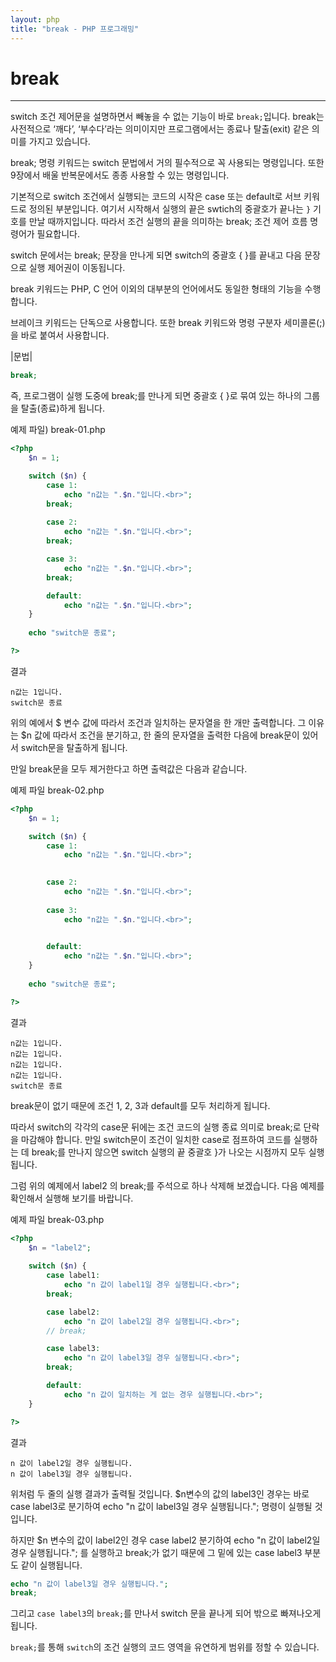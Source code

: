 ```yaml
---
layout: php
title: "break - PHP 프로그래밍"
---
```


# break
---
switch 조건 제어문을 설명하면서 빼놓을 수 없는 기능이 바로 `break;`입니다. 
break는 사전적으로 ‘깨다’, ‘부수다’라는 의미이지만 프로그램에서는 종료나 탈출(exit) 같은 의미를 가지고 있습니다.  

break; 명령 키워드는 switch 문법에서 거의 필수적으로 꼭 사용되는 명령입니다. 또한 9장에서 배울 반복문에서도 종종 사용할 수 있는 명령입니다.  

기본적으로 switch 조건에서 실행되는 코드의 시작은 case 또는 default로 서브 키워드로 정의된 부분입니다. 
여기서 시작해서 실행의 끝은 swtich의 중괄호가 끝나는 `}` 기호를 만날 때까지입니다. 
따라서 조건 실행의 끝을 의미하는 break; 조건 제어 흐름 명령어가 필요합니다.  

switch 문에서는 break; 문장을 만나게 되면 switch의 중괄호 { }를 끝내고 다음 문장으로 실행 제어권이 이동됩니다.  

break 키워드는 PHP, C 언어 이외의 대부분의 언어에서도 동일한 형태의 기능을 수행합니다.  

브레이크 키워드는 단독으로 사용합니다. 또한 break 키워드와 명령 구분자 세미콜론(;)을 바로 붙여서 사용합니다.  

|문법|
```php  
break; 
```

즉, 프로그램이 실행 도중에 break;를 만나게 되면 중괄호 { }로 묶여 있는 하나의 그룹을 탈출(종료)하게 됩니다.  

예제 파일) break-01.php
```php
<?php
	$n = 1; 

	switch ($n) {
		case 1:
			echo "n값는 ".$n."입니다.<br>";
		break;
		
		case 2:
			echo "n값는 ".$n."입니다.<br>";
		break;

		case 3:
			echo "n값는 ".$n."입니다.<br>";
		break;

		default:
			echo "n값는 ".$n."입니다.<br>";
	}
	
	echo "switch문 종료";

?>
```

결과
```
n값는 1입니다.
switch문 종료
```

위의 예에서 $ 변수 값에 따라서 조건과 일치하는 문자열을 한 개만 출력합니다. 그 이유는 $n 값에 따라서 조건을 분기하고, 한 줄의 문자열을 출력한 다음에 break문이 있어서 switch문을 탈출하게 됩니다.  

만일 break문을 모두 제거한다고 하면 출력값은 다음과 같습니다.  

예제 파일 break-02.php
```php
<?php
	$n = 1; 

	switch ($n) {
		case 1:
			echo "n값는 ".$n."입니다.<br>";

		
		case 2:
			echo "n값는 ".$n."입니다.<br>";
	
		case 3:
			echo "n값는 ".$n."입니다.<br>";
	

		default:
			echo "n값는 ".$n."입니다.<br>";
	}
	
	echo "switch문 종료";

?>
```

결과
```
n값는 1입니다.
n값는 1입니다.
n값는 1입니다.
n값는 1입니다.
switch문 종료
```

break문이 없기 때문에 조건 1, 2, 3과 default를 모두 처리하게 됩니다.  

따라서 switch의 각각의 case문 뒤에는 조건 코드의 실행 종료 의미로 break;로 단락을 마감해야 합니다. 만일 switch문이 조건이 일치한 case로 점프하여 코드를 실행하는 데 break;를 만나지 않으면 switch 실행의 끝 중괄호 }가 나오는 시점까지 모두 실행됩니다.  

그럼 위의 예제에서 label2 의 break;를 주석으로 하나 삭제해 보겠습니다.    다음 예제를 확인해서 실행해 보기를 바랍니다.  

예제 파일 break-03.php
```php
<?php
	$n = "label2";
	
	switch ($n) {
    	case label1:
      		echo "n 값이 label1일 경우 실행됩니다.<br>";
    	break;

    	case label2:
      		echo "n 값이 label2일 경우 실행됩니다.<br>";
    	// break;

    	case label3:
      		echo "n 값이 label3일 경우 실행됩니다.<br>";
    	break;

    	default:
      		echo "n 값이 일치하는 게 없는 경우 실행됩니다.<br>";
	}

?>
```

결과
```
n 값이 label2일 경우 실행됩니다.
n 값이 label3일 경우 실행됩니다.
```

위처럼 두 줄의 실행 결과가 출력될 것입니다. $n변수의 값의 label3인 경우는 바로 case label3로 분기하여 echo "n 값이 label3일 경우 실행됩니다."; 명령이 실행될 것입니다.  

하지만 $n 변수의 값이 label2인 경우 case label2 분기하여 echo "n 값이 label2일 경우 실행됩니다."; 를 실행하고 break;가 없기 때문에 그 밑에 있는 case label3 부분도 같이 실행됩니다.  

```php
echo "n 값이 label3일 경우 실행됩니다.";
break;
```

그리고 `case label3`의 `break;`를 만나서 switch 문을 끝나게 되어 밖으로 빠져나오게 됩니다.  

`break;`를 통해 `switch`의 조건 실행의 코드 영역을 유연하게 범위를 정할 수 있습니다.    


<br><br>